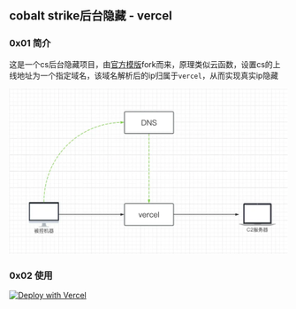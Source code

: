 ## cobalt strike后台隐藏 - vercel



### 0x01 简介

这是一个cs后台隐藏项目，由[官方模版](https://github.com/vercel/examples/tree/main/python/flask)fork而来，原理类似云函数，设置cs的上线地址为一个指定域名，该域名解析后的ip归属于`vercel`，从而实现真实ip隐藏

![ainrm@20230426182017](./tu/ainrm@20230426182017.webp)

### 0x02 使用

[![Deploy with Vercel](https://vercel.com/button)](https://vercel.com/new/clone?s=https://github.com/ainrm/vercel-cs&env=C2&repository-name=vercel-c2)
